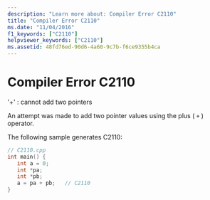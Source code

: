 ```yaml
---
description: "Learn more about: Compiler Error C2110"
title: "Compiler Error C2110"
ms.date: "11/04/2016"
f1_keywords: ["C2110"]
helpviewer_keywords: ["C2110"]
ms.assetid: 48fd76ed-90d6-4a60-9c7b-f6ce9355b4ca
---
```

# Compiler Error C2110

'+' : cannot add two pointers

An attempt was made to add two pointer values using the plus ( `+` ) operator.

The following sample generates C2110:

```cpp
// C2110.cpp
int main() {
   int a = 0;
   int *pa;
   int *pb;
   a = pa + pb;   // C2110
}
```
